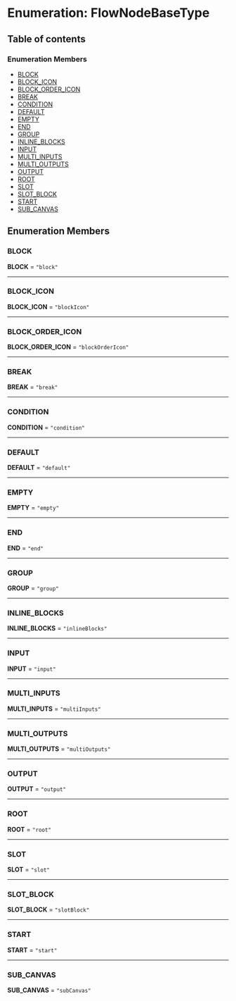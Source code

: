 # Enumeration: FlowNodeBaseType

## Table of contents

### Enumeration Members

* [BLOCK](/auto-docs/editor/enums/FlowNodeBaseType.md#block)
* [BLOCK\_ICON](/auto-docs/editor/enums/FlowNodeBaseType.md#block_icon)
* [BLOCK\_ORDER\_ICON](/auto-docs/editor/enums/FlowNodeBaseType.md#block_order_icon)
* [BREAK](/auto-docs/editor/enums/FlowNodeBaseType.md#break)
* [CONDITION](/auto-docs/editor/enums/FlowNodeBaseType.md#condition)
* [DEFAULT](/auto-docs/editor/enums/FlowNodeBaseType.md#default)
* [EMPTY](/auto-docs/editor/enums/FlowNodeBaseType.md#empty)
* [END](/auto-docs/editor/enums/FlowNodeBaseType.md#end)
* [GROUP](/auto-docs/editor/enums/FlowNodeBaseType.md#group)
* [INLINE\_BLOCKS](/auto-docs/editor/enums/FlowNodeBaseType.md#inline_blocks)
* [INPUT](/auto-docs/editor/enums/FlowNodeBaseType.md#input)
* [MULTI\_INPUTS](/auto-docs/editor/enums/FlowNodeBaseType.md#multi_inputs)
* [MULTI\_OUTPUTS](/auto-docs/editor/enums/FlowNodeBaseType.md#multi_outputs)
* [OUTPUT](/auto-docs/editor/enums/FlowNodeBaseType.md#output)
* [ROOT](/auto-docs/editor/enums/FlowNodeBaseType.md#root)
* [SLOT](/auto-docs/editor/enums/FlowNodeBaseType.md#slot)
* [SLOT\_BLOCK](/auto-docs/editor/enums/FlowNodeBaseType.md#slot_block)
* [START](/auto-docs/editor/enums/FlowNodeBaseType.md#start)
* [SUB\_CANVAS](/auto-docs/editor/enums/FlowNodeBaseType.md#sub_canvas)

## Enumeration Members

### BLOCK

**BLOCK** = `"block"`

***

### BLOCK\_ICON

**BLOCK\_ICON** = `"blockIcon"`

***

### BLOCK\_ORDER\_ICON

**BLOCK\_ORDER\_ICON** = `"blockOrderIcon"`

***

### BREAK

**BREAK** = `"break"`

***

### CONDITION

**CONDITION** = `"condition"`

***

### DEFAULT

**DEFAULT** = `"default"`

***

### EMPTY

**EMPTY** = `"empty"`

***

### END

**END** = `"end"`

***

### GROUP

**GROUP** = `"group"`

***

### INLINE\_BLOCKS

**INLINE\_BLOCKS** = `"inlineBlocks"`

***

### INPUT

**INPUT** = `"input"`

***

### MULTI\_INPUTS

**MULTI\_INPUTS** = `"multiInputs"`

***

### MULTI\_OUTPUTS

**MULTI\_OUTPUTS** = `"multiOutputs"`

***

### OUTPUT

**OUTPUT** = `"output"`

***

### ROOT

**ROOT** = `"root"`

***

### SLOT

**SLOT** = `"slot"`

***

### SLOT\_BLOCK

**SLOT\_BLOCK** = `"slotBlock"`

***

### START

**START** = `"start"`

***

### SUB\_CANVAS

**SUB\_CANVAS** = `"subCanvas"`
